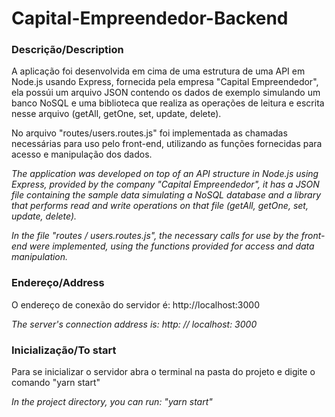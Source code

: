 # Capital-Empreendedor-Backend

### Descrição/Description

A aplicação foi desenvolvida em cima de uma estrutura de uma API em Node.js usando Express, fornecida pela empresa "Capital Empreendedor", ela possúi um arquivo JSON contendo os
dados de exemplo simulando um banco NoSQL e uma biblioteca que realiza as operações de leitura e escrita nesse arquivo (getAll, getOne, set, update, delete).

No arquivo "routes/users.routes.js" foi implementada as chamadas necessárias para uso pelo front-end, utilizando as funções fornecidas para acesso e manipulação dos dados.


<i>The application was developed on top of an API structure in Node.js using Express, provided by the company "Capital Empreendedor", it has a JSON file containing the
sample data simulating a NoSQL database and a library that performs read and write operations on that file (getAll, getOne, set, update, delete).

In the file "routes / users.routes.js", the necessary calls for use by the front-end were implemented, using the functions provided for access and data manipulation.</i>

### Endereço/Address

O endereço de conexão do servidor é: http://localhost:3000


<i>The server's connection address is: http: // localhost: 3000</i>

### Inicialização/To start

Para se inicializar o servidor abra o terminal na pasta do projeto e digite o comando "yarn start"

<i>In the project directory, you can run: "yarn start"</i>
